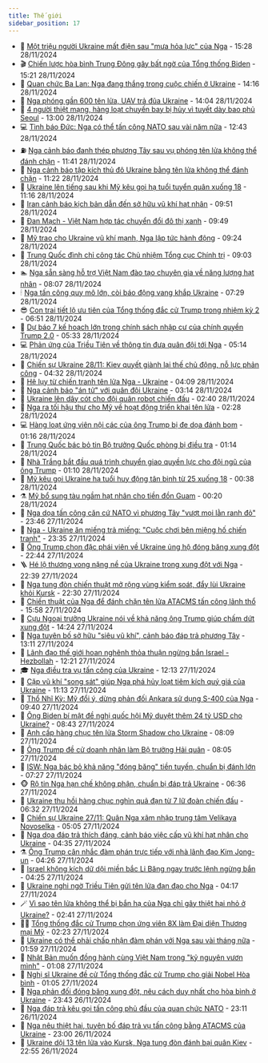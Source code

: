 ```yaml
---
title: Thế giới
sidebar_position: 17
---
```


<!-- dantri-the-gioi:START -->
- 🌋 [Một triệu người Ukraine mất điện sau &quot;mưa hỏa lực&quot; của Nga](https://dantri.com.vn/the-gioi/mot-trieu-nguoi-ukraine-mat-dien-sau-mua-hoa-luc-cua-nga-20241128222339527.htm) - 15:28 28/11/2024
- 🎬 [Chiến lược hòa bình Trung Đông gây bất ngờ của Tổng thống Biden](https://dantri.com.vn/the-gioi/chien-luoc-hoa-binh-trung-dong-gay-bat-ngo-cua-tong-thong-biden-20241128163440425.htm) - 15:21 28/11/2024
- 🧰 [Quan chức Ba Lan: Nga đang thắng trong cuộc chiến ở Ukraine](https://dantri.com.vn/the-gioi/quan-chuc-ba-lan-nga-dang-thang-trong-cuoc-chien-o-ukraine-20241128210103823.htm) - 14:16 28/11/2024
- 🌋 [Nga phóng gần 600 tên lửa, UAV trả đũa Ukraine](https://dantri.com.vn/the-gioi/nga-phong-gan-600-ten-lua-uav-tra-dua-ukraine-20241128205820315.htm) - 14:04 28/11/2024
- 🗽 [4 người thiệt mạng, hàng loạt chuyến bay bị hủy vì tuyết dày bao phủ Seoul](https://dantri.com.vn/the-gioi/4-nguoi-thiet-mang-hang-loat-chuyen-bay-bi-huy-vi-tuyet-day-bao-phu-seoul-20241128195701910.htm) - 13:00 28/11/2024
- 💻 [Tình báo Đức: Nga có thể tấn công NATO sau vài năm nữa](https://dantri.com.vn/the-gioi/tinh-bao-duc-nga-co-the-tan-cong-nato-sau-vai-nam-nua-20241128193822680.htm) - 12:43 28/11/2024
- ⛽️ [Nga cảnh báo đanh thép phương Tây sau vụ phóng tên lửa không thể đánh chặn](https://dantri.com.vn/the-gioi/nga-canh-bao-danh-thep-phuong-tay-sau-vu-phong-ten-lua-khong-the-danh-chan-20241128161040890.htm) - 11:41 28/11/2024
- 🤩 [Nga cảnh báo tập kích thủ đô Ukraine bằng tên lửa không thể đánh chặn](https://dantri.com.vn/the-gioi/nga-canh-bao-tap-kich-thu-do-ukraine-bang-ten-lua-khong-the-danh-chan-20241128181727474.htm) - 11:22 28/11/2024
- 🧐 [Ukraine lên tiếng sau khi Mỹ kêu gọi hạ tuổi tuyển quân xuống 18](https://dantri.com.vn/the-gioi/ukraine-len-tieng-sau-khi-my-keu-goi-ha-tuoi-tuyen-quan-xuong-18-20241128174604700.htm) - 11:16 28/11/2024
- 🎊 [Iran cảnh báo kịch bản dẫn đến sở hữu vũ khí hạt nhân](https://dantri.com.vn/the-gioi/iran-canh-bao-kich-ban-dan-den-so-huu-vu-khi-hat-nhan-20241128164722617.htm) - 09:51 28/11/2024
- 📝 [Đan Mạch - Việt Nam hợp tác chuyển đổi đô thị xanh](https://dantri.com.vn/the-gioi/dan-mach-viet-nam-hop-tac-chuyen-doi-do-thi-xanh-20241128163505873.htm) - 09:49 28/11/2024
- 🤡 [Mỹ trao cho Ukraine vũ khí mạnh, Nga lập tức hành động](https://dantri.com.vn/the-gioi/my-trao-cho-ukraine-vu-khi-manh-nga-lap-tuc-hanh-dong-20241128120844024.htm) - 09:24 28/11/2024
- 🥷 [Trung Quốc đình chỉ công tác Chủ nhiệm Tổng cục Chính trị](https://dantri.com.vn/the-gioi/trung-quoc-dinh-chi-cong-tac-chu-nhiem-tong-cuc-chinh-tri-20241128155547391.htm) - 09:03 28/11/2024
- 🏊 [Nga sẵn sàng hỗ trợ Việt Nam đào tạo chuyên gia về năng lượng hạt nhân](https://dantri.com.vn/the-gioi/nga-san-sang-ho-tro-viet-nam-dao-tao-chuyen-gia-ve-nang-luong-hat-nhan-20241128145928552.htm) - 08:07 28/11/2024
- 🕯 [Nga tấn công quy mô lớn, còi báo động vang khắp Ukraine](https://dantri.com.vn/the-gioi/nga-tan-cong-quy-mo-lon-coi-bao-dong-vang-khap-ukraine-20241128142240154.htm) - 07:29 28/11/2024
- 😎 [Con trai tiết lộ ưu tiên của Tổng thống đắc cử Trump trong nhiệm kỳ 2](https://dantri.com.vn/the-gioi/con-trai-tiet-lo-uu-tien-cua-tong-thong-dac-cu-trump-trong-nhiem-ky-2-20241128133838778.htm) - 06:51 28/11/2024
- 🌈 [Dự báo 7 kế hoạch lớn trong chính sách nhập cư của chính quyền Trump 2.0](https://dantri.com.vn/the-gioi/du-bao-7-ke-hoach-lon-trong-chinh-sach-nhap-cu-cua-chinh-quyen-trump-20-20241128112516195.htm) - 05:33 28/11/2024
- 💻 [Phản ứng của Triều Tiên về thông tin đưa quân đội tới Nga](https://dantri.com.vn/the-gioi/phan-ung-cua-trieu-tien-ve-thong-tin-dua-quan-doi-toi-nga-20241128120938524.htm) - 05:14 28/11/2024
- 🤖 [Chiến sự Ukraine 28/11: Kiev quyết giành lại thế chủ động, nỗ lực phản công](https://dantri.com.vn/the-gioi/chien-su-ukraine-2811-kiev-quyet-gianh-lai-the-chu-dong-no-luc-phan-cong-20241128112535771.htm) - 04:32 28/11/2024
- 🦏 [Hệ lụy từ chiến tranh tên lửa Nga - Ukraine](https://dantri.com.vn/the-gioi/he-luy-tu-chien-tranh-ten-lua-nga-ukraine-20241127102003627.htm) - 04:09 28/11/2024
- 🌁 [Nga cảnh báo &quot;án tử&quot; với quân đội Ukraine](https://dantri.com.vn/the-gioi/nga-canh-bao-an-tu-voi-quan-doi-ukraine-20241128100447226.htm) - 03:14 28/11/2024
- 🐘 [Ukraine lên dây cót cho đội quân robot chiến đấu](https://dantri.com.vn/the-gioi/ukraine-len-day-cot-cho-doi-quan-robot-chien-dau-20241128092317253.htm) - 02:40 28/11/2024
- 🥷 [Nga ra tối hậu thư cho Mỹ về hoạt động triển khai tên lửa](https://dantri.com.vn/the-gioi/nga-ra-toi-hau-thu-cho-my-ve-hoat-dong-trien-khai-ten-lua-20241128092540786.htm) - 02:28 28/11/2024
- 💻 [Hàng loạt ứng viên nội các của ông Trump bị đe dọa đánh bom](https://dantri.com.vn/the-gioi/hang-loat-ung-vien-noi-cac-cua-ong-trump-bi-de-doa-danh-bom-20241128074421266.htm) - 01:16 28/11/2024
- 🎡 [Trung Quốc bác bỏ tin Bộ trưởng Quốc phòng bị điều tra](https://dantri.com.vn/the-gioi/trung-quoc-bac-bo-tin-bo-truong-quoc-phong-bi-dieu-tra-20241128074633261.htm) - 01:14 28/11/2024
- 🧰 [Nhà Trắng bắt đầu quá trình chuyển giao quyền lực cho đội ngũ của ông Trump](https://dantri.com.vn/the-gioi/nha-trang-bat-dau-qua-trinh-chuyen-giao-quyen-luc-cho-doi-ngu-cua-ong-trump-20241128080823575.htm) - 01:10 28/11/2024
- 🥸 [Mỹ kêu gọi Ukraine hạ tuổi huy động tân binh từ 25 xuống 18](https://dantri.com.vn/the-gioi/my-keu-goi-ukraine-ha-tuoi-huy-dong-tan-binh-tu-25-xuong-18-20241128073339166.htm) - 00:38 28/11/2024
- ⚗️ [Mỹ bổ sung tàu ngầm hạt nhân cho tiền đồn Guam](https://dantri.com.vn/the-gioi/my-bo-sung-tau-ngam-hat-nhan-cho-tien-don-guam-20241127145650458.htm) - 00:20 28/11/2024
- 🌮 [Nga dọa tấn công căn cứ NATO vì phương Tây &quot;vượt mọi lằn ranh đỏ&quot;](https://dantri.com.vn/the-gioi/nga-doa-tan-cong-can-cu-nato-vi-phuong-tay-vuot-moi-lan-ranh-do-20241128064332564.htm) - 23:46 27/11/2024
- 🎃 [Nga - Ukraine ăn miếng trả miếng: &quot;Cuộc chơi bên miệng hố chiến tranh&quot;](https://dantri.com.vn/the-gioi/nga-ukraine-an-mieng-tra-mieng-cuoc-choi-ben-mieng-ho-chien-tranh-20241127191500298.htm) - 23:35 27/11/2024
- 💫 [Ông Trump chọn đặc phái viên về Ukraine ủng hộ đóng băng xung đột](https://dantri.com.vn/the-gioi/ong-trump-chon-dac-phai-vien-ve-ukraine-ung-ho-dong-bang-xung-dot-20241128053818222.htm) - 22:44 27/11/2024
- 🪜 [Hé lộ thương vong nặng nề của Ukraine trong xung đột với Nga](https://dantri.com.vn/the-gioi/he-lo-thuong-vong-nang-ne-cua-ukraine-trong-xung-dot-voi-nga-20241128012010930.htm) - 22:39 27/11/2024
- 🌋 [Nga tung đòn chiến thuật mở rộng vùng kiểm soát, đẩy lùi Ukraine khỏi Kursk](https://dantri.com.vn/the-gioi/nga-tung-don-chien-thuat-mo-rong-vung-kiem-soat-day-lui-ukraine-khoi-kursk-20241128005201485.htm) - 22:30 27/11/2024
- 🦏 [Chiến thuật của Nga để đánh chặn tên lửa ATACMS  tấn công lãnh thổ](https://dantri.com.vn/the-gioi/chien-thuat-cua-nga-de-danh-chan-ten-lua-atacms-tan-cong-lanh-tho-20241127220153438.htm) - 15:58 27/11/2024
- 👀 [Cựu Ngoại trưởng Ukraine nói về khả năng ông Trump giúp chấm dứt xung đột](https://dantri.com.vn/the-gioi/cuu-ngoai-truong-ukraine-noi-ve-kha-nang-ong-trump-giup-cham-dut-xung-dot-20241127211332269.htm) - 14:24 27/11/2024
- 🧰 [Nga tuyên bố sở hữu &quot;siêu vũ khí&quot;, cảnh báo đáp trả phương Tây](https://dantri.com.vn/the-gioi/nga-tuyen-bo-so-huu-sieu-vu-khi-canh-bao-dap-tra-phuong-tay-20241127195555322.htm) - 13:11 27/11/2024
- 🚀 [Lãnh đạo thế giới hoan nghênh thỏa thuận ngừng bắn Israel - Hezbollah](https://dantri.com.vn/the-gioi/lanh-dao-the-gioi-hoan-nghenh-thoa-thuan-ngung-ban-israel-hezbollah-20241127160854580.htm) - 12:21 27/11/2024
- 🎓 [Nga điều tra vụ tấn công của Ukraine](https://dantri.com.vn/the-gioi/nga-dieu-tra-vu-tan-cong-cua-ukraine-20241127163531549.htm) - 12:13 27/11/2024
- 🥸 [Cặp vũ khí &quot;song sát&quot; giúp Nga phá hủy loạt tiêm kích quý giá của Ukraine](https://dantri.com.vn/the-gioi/cap-vu-khi-song-sat-giup-nga-pha-huy-loat-tiem-kich-quy-gia-cua-ukraine-20241127144313877.htm) - 11:13 27/11/2024
- 🦅 [Thổ Nhĩ Kỳ: Mỹ đổi ý, dừng phản đối Ankara sử dụng S-400 của Nga](https://dantri.com.vn/the-gioi/tho-nhi-ky-my-doi-y-dung-phan-doi-ankara-su-dung-s-400-cua-nga-20241127163829454.htm) - 09:40 27/11/2024
- 🤭 [Ông Biden bí mật đề nghị quốc hội Mỹ duyệt thêm 24 tỷ USD cho Ukraine?](https://dantri.com.vn/the-gioi/ong-biden-bi-mat-de-nghi-quoc-hoi-my-duyet-them-24-ty-usd-cho-ukraine-20241127153104755.htm) - 08:43 27/11/2024
- 🤖 [Anh cấp hàng chục tên lửa Storm Shadow cho Ukraine](https://dantri.com.vn/the-gioi/anh-cap-hang-chuc-ten-lua-storm-shadow-cho-ukraine-20241126110220337.htm) - 08:09 27/11/2024
- 🐲 [Ông Trump đề cử doanh nhân làm Bộ trưởng Hải quân](https://dantri.com.vn/the-gioi/ong-trump-de-cu-doanh-nhan-lam-bo-truong-hai-quan-20241127145624328.htm) - 08:05 27/11/2024
- 🫣 [ISW: Nga bác bỏ khả năng &quot;đóng băng&quot; tiền tuyến, chuẩn bị đánh lớn](https://dantri.com.vn/the-gioi/isw-nga-bac-bo-kha-nang-dong-bang-tien-tuyen-chuan-bi-danh-lon-20241127121232234.htm) - 07:27 27/11/2024
- 🐵 [Rộ tin Nga hạn chế không phận, chuẩn bị đáp trả Ukraine](https://dantri.com.vn/the-gioi/ro-tin-nga-han-che-khong-phan-chuan-bi-dap-tra-ukraine-20241127133203946.htm) - 06:36 27/11/2024
- 🫶 [Ukraine thu hồi hàng chục nghìn quả đạn từ 7 lữ đoàn chiến đấu](https://dantri.com.vn/the-gioi/ukraine-thu-hoi-hang-chuc-nghin-qua-dan-tu-7-lu-doan-chien-dau-20241127112332977.htm) - 06:32 27/11/2024
- 💃 [Chiến sự Ukraine 27/11: Quân Nga xâm nhập trung tâm Velikaya Novoselka](https://dantri.com.vn/the-gioi/chien-su-ukraine-2711-quan-nga-xam-nhap-trung-tam-velikaya-novoselka-20241127114056192.htm) - 05:05 27/11/2024
- 💫 [Nga dọa đáp trả thích đáng, cảnh báo việc cấp vũ khí hạt nhân cho Ukraine](https://dantri.com.vn/the-gioi/nga-doa-dap-tra-thich-dang-canh-bao-viec-cap-vu-khi-hat-nhan-cho-ukraine-20241127111646697.htm) - 04:35 27/11/2024
- ⚗️ [Ông Trump cân nhắc đàm phán trực tiếp với nhà lãnh đạo Kim Jong-un](https://dantri.com.vn/the-gioi/ong-trump-can-nhac-dam-phan-truc-tiep-voi-nha-lanh-dao-kim-jong-un-20241127095548888.htm) - 04:26 27/11/2024
- 🥷 [Israel không kích dữ dội miền bắc Li Băng ngay trước lệnh ngừng bắn](https://dantri.com.vn/the-gioi/israel-khong-kich-du-doi-mien-bac-li-bang-ngay-truoc-lenh-ngung-ban-20241127112515722.htm) - 04:25 27/11/2024
- 🥸 [Ukraine nghi ngờ Triều Tiên gửi tên lửa đạn đạo cho Nga](https://dantri.com.vn/the-gioi/ukraine-nghi-ngo-trieu-tien-gui-ten-lua-dan-dao-cho-nga-20241127074005037.htm) - 04:17 27/11/2024
- 🪄 [Vì sao tên lửa không thể bị bắn hạ của Nga chỉ gây thiệt hại nhỏ ở Ukraine?](https://dantri.com.vn/the-gioi/vi-sao-ten-lua-khong-the-bi-ban-ha-cua-nga-chi-gay-thiet-hai-nho-o-ukraine-20241127091908205.htm) - 02:41 27/11/2024
- 🧑‍💻 [Tổng thống đắc cử Trump chọn ứng viên 8X làm Đại diện Thương mại Mỹ](https://dantri.com.vn/the-gioi/tong-thong-dac-cu-trump-chon-ung-vien-8x-lam-dai-dien-thuong-mai-my-20241127091911215.htm) - 02:23 27/11/2024
- 🤭 [Ukraine có thể phải chấp nhận đàm phán với Nga sau vài tháng nữa](https://dantri.com.vn/the-gioi/ukraine-co-the-phai-chap-nhan-dam-phan-voi-nga-sau-vai-thang-nua-20241127080957994.htm) - 01:59 27/11/2024
- 🗽 [Nhật Bản muốn đồng hành cùng Việt Nam trong &quot;kỷ nguyên vươn mình&quot;](https://dantri.com.vn/the-gioi/nhat-ban-muon-dong-hanh-cung-viet-nam-trong-ky-nguyen-vuon-minh-20241127070652166.htm) - 01:08 27/11/2024
- 🤖 [Nghị sĩ Ukraine đề cử Tổng thống đắc cử Trump cho giải Nobel Hòa bình](https://dantri.com.vn/the-gioi/nghi-si-ukraine-de-cu-tong-thong-dac-cu-trump-cho-giai-nobel-hoa-binh-20241127072213633.htm) - 01:05 27/11/2024
- 🌈 [Nga phản đối đóng băng xung đột, nêu cách duy nhất cho hòa bình ở Ukraine](https://dantri.com.vn/the-gioi/nga-phan-doi-dong-bang-xung-dot-neu-cach-duy-nhat-cho-hoa-binh-o-ukraine-20241127055330428.htm) - 23:43 26/11/2024
- 🤩 [Nga đáp trả kêu gọi tấn công phủ đầu của quan chức NATO](https://dantri.com.vn/the-gioi/nga-dap-tra-keu-goi-tan-cong-phu-dau-cua-quan-chuc-nato-20241127054852216.htm) - 23:11 26/11/2024
- 🤗 [Nga nêu thiệt hại, tuyên bố đáp trả vụ tấn công bằng ATACMS của Ukraine](https://dantri.com.vn/the-gioi/nga-neu-thiet-hai-tuyen-bo-dap-tra-vu-tan-cong-bang-atacms-cua-ukraine-20241127051447049.htm) - 23:00 26/11/2024
- 🙉 [Ukraine dội 13 tên lửa vào Kursk, Nga tung đòn đánh bại quân Kiev](https://dantri.com.vn/the-gioi/ukraine-doi-13-ten-lua-vao-kursk-nga-tung-don-danh-bai-quan-kiev-20241127052955667.htm) - 22:55 26/11/2024<!-- dantri-the-gioi:END -->
